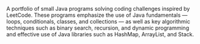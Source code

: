 A portfolio of small Java programs solving coding challenges inspired by LeetCode.
These programs emphasize the use of Java fundamentals — loops, conditionals, classes, and collections — as well as key algorithmic techniques 
such as binary search, recursion, and dynamic programming and effective use of Java libraries such as HashMap, ArrayList, and Stack.

